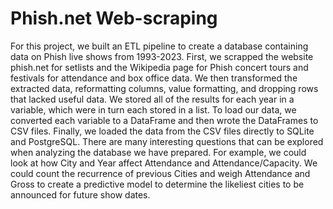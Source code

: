 # Phish.net Web-scraping
For this project, we built an ETL pipeline to create a database containing data on Phish live shows from 1993-2023. First, we scrapped the website phish.net for setlists and the Wikipedia page for Phish concert tours and festivals for attendance and box office data. We then transformed the extracted data, reformatting columns, value formatting, and dropping rows that lacked useful data. We stored all of the results for each year in a variable, which were in turn each stored in a list. To load our data, we converted each variable to a DataFrame and then wrote the DataFrames to CSV files. Finally, we loaded the data from the CSV files directly to SQLite and PostgreSQL. There are many interesting questions that can be explored when analyzing the database we have prepared. For example, we could look at how City and Year affect Attendance and Attendance/Capacity. We could count the recurrence of previous Cities and weigh Attendance and Gross to create a predictive model to determine the likeliest cities to be announced for future show dates. 
